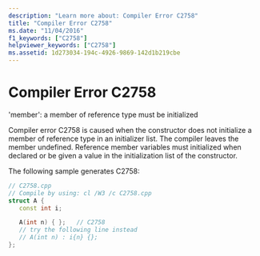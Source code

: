 ```yaml
---
description: "Learn more about: Compiler Error C2758"
title: "Compiler Error C2758"
ms.date: "11/04/2016"
f1_keywords: ["C2758"]
helpviewer_keywords: ["C2758"]
ms.assetid: 1d273034-194c-4926-9869-142d1b219cbe
---
```

# Compiler Error C2758

'member': a member of reference type must be initialized

Compiler error C2758 is caused when the constructor does not initialize a member of reference type in an initializer list. The compiler leaves the member undefined. Reference member variables must initialized when declared or be given a value in the initialization list of the constructor.

The following sample generates C2758:

```cpp
// C2758.cpp
// Compile by using: cl /W3 /c C2758.cpp
struct A {
   const int i;

   A(int n) { };   // C2758
   // try the following line instead
   // A(int n) : i{n} {};
};
```
